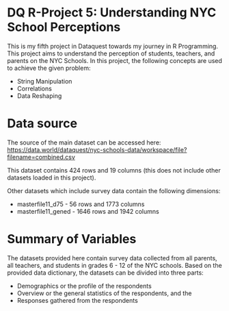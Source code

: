 # DQ R-Project 5: Understanding NYC School Perceptions
This is my fifth project in Dataquest towards my journey in R Programming. This project aims to understand the perception of students, teachers, and parents on the NYC Schools. In this project, the following concepts are used to achieve the given problem:
- String Manipulation
- Correlations
- Data Reshaping

# Data source

The source of the main dataset can be accessed here: https://data.world/dataquest/nyc-schools-data/workspace/file?filename=combined.csv

This dataset contains 424 rows and 19 columns (this does not include other datasets loaded in this project).

Other datasets which include survey data contain the following dimensions:
- masterfile11_d75 - 56 rows and 1773 columns
- masterfile11_gened - 1646 rows and 1942 columns

# Summary of Variables

The datasets provided here contain survey data collected from all parents, all teachers, and students in grades 6 - 12 of the NYC schools. Based on the provided data dictionary, the datasets can be divided into three parts:

- Demographics or the profile of the respondents
- Overview or the general statistics of the respondents, and the
- Responses gathered from the respondents
